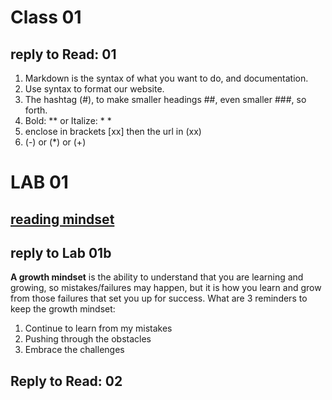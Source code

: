 # Class 01
## reply to Read: 01 
1. Markdown is the syntax of what you want to do, and documentation.
2. Use syntax to format our website.
3. The hashtag (#), to make smaller headings ##, even smaller ###, so forth.
4. Bold: ** or Italize: * *
5. enclose in brackets [xx] then the url in (xx)
6. (-) or (*) or (+)
# LAB 01
## [reading mindset](https://www.atlassian.com/blog/inside-atlassian/growth-mindset)
## reply to Lab 01b
**A growth mindset** is the ability to understand that you are learning and growing, so mistakes/failures may happen, but it is how you learn and grow from those failures that set you up for success. 
What are 3 reminders to keep the growth mindset: 
1. Continue to learn from my mistakes
2. Pushing through the obstacles
3. Embrace the challenges 
## Reply to Read: 02
